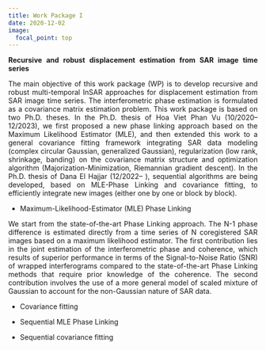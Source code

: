 ```yaml
---
title: Work Package I
date: 2020-12-02
image:
  focal_point: top
---
```


<style>
body {
text-align: justify}
</style>


<strong> Recursive and robust displacement estimation from SAR image time series </strong>

The main objective of this work package (WP) is to develop recursive and robust multi-temporal InSAR approaches for displacement estimation from SAR image time series. The interferometric phase estimation is formulated as a covariance matrix estimation problem. This work package is based on two Ph.D. theses. In the Ph.D. thesis of Hoa Viet Phan Vu (10/2020–12/2023), we first proposed a new phase linking approach based on the Maximum Likelihood Estimator (MLE), and then extended this work to a general covariance fitting framework integrating SAR data modeling (complex circular Gaussian, generalized Gaussian), regularization (low rank, shrinkage, banding) on the covariance matrix structure and optimization algorithm (Majorization-Minimization, Riemannian gradient descent). In the Ph.D. thesis of Dana El Hajjar (12/2022– ), sequential algorithms are being developed, based on MLE-Phase Linking and covariance fitting, to efficiently integrate new images (either one by one or block by block).

  - Maximum-Likelihood-Estimator (MLE) Phase Linking
 
We start from the state-of-the-art Phase Linking approach. The N-1 phase difference is estimated directly from a time series of N coregistered SAR images based on a maximum likelihood estimator. The first contribution lies in the joint estimation of the interferometric phase and coherence, which results of superior performance in terms of the Signal-to-Noise Ratio (SNR) of wrapped interferograms compared to the state-of-the-art Phase Linking methods that require prior knowledge of the coherence. The second contribution involves the use of a more general model of scaled mixture of Gaussian to account for the non-Gaussian nature of SAR data.

  - Covariance fitting
  
  
 
  - Sequential MLE Phase Linking
 
  - Sequential covariance fitting
